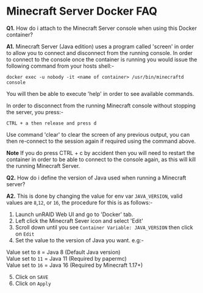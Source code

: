 # **Minecraft Server Docker FAQ**

**Q1.** How do i attach to the Minecraft Server console when using this Docker container?

**A1.** Minecraft Server (Java edition) uses a program called 'screen' in order to allow you to connect and disconnect from the running console. In order to connect to the console once the container is running you would issue the following command from your hosts shell:-

```
docker exec -u nobody -it <name of container> /usr/bin/minecraftd console
```

You will then be able to execute 'help' in order to see available commands.

In order to disconnect from the running Minecraft console without stopping the server, you press:-

```
CTRL + a then release and press d
```

Use command 'clear' to clear the screen of any previous output, you can then re-connect to the session again if required using the command above.

**Note** If you do press CTRL + c by accident then you will need to restart the container in order to be able to connect to the console again, as this will kill the running Minecraft Server.

**Q2.** How do i define the version of Java used when running a Minecraft server?

**A2.** This is done by changing the value for env var ```JAVA_VERSION```, valid values are ```8```,```12```, or ```16```, the procedure for this is as follows:-

1. Launch unRAID Web UI and go to 'Docker' tab.
2. Left click the Minecraft Sever icon and select 'Edit'
3. Scroll down until you see ```Container Variable: JAVA_VERSION``` then click on ```Edit```
4. Set the value to the version of Java you want. e.g:-

Value set to ```8```	= Java 8 (Default Java version)  
Value set to ```11```	= Java 11 (Required by papermc)  
Value set to ```16```	= Java 16 (Required by Minecraft 1.17+)  

5. Click on ```SAVE```
6. Click on ```Apply```
